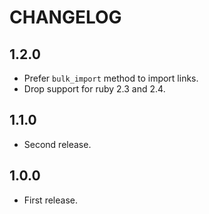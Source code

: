 # CHANGELOG

## 1.2.0

* Prefer `bulk_import` method to import links.
* Drop support for ruby 2.3 and 2.4.

## 1.1.0

* Second release.

## 1.0.0

* First release.
